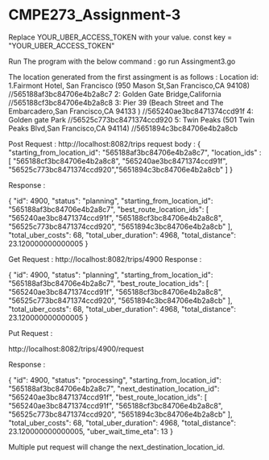# CMPE273_Assignment-3
Replace YOUR_UBER_ACCESS_TOKEN with your value.
const key = "YOUR_UBER_ACCESS_TOKEN"

Run The program with the below command :
go run Assingment3.go

The location generated from the first assingment is as follows :
                                                                            Location id:
1.Fairmont Hotel, San Francisco (950 Mason St,San Francisco,CA 94108)       //565188af3bc84706e4b2a8c7
2: Golden Gate Bridge,California                                            //565188cf3bc84706e4b2a8c8
3: Pier 39 (Beach Street and The Embarcadero,San Francisco,CA 94133 )       //565240ae3bc8471374ccd91f
4: Golden gate Park                                                         //56525c773bc8471374ccd920
5: Twin Peaks (501 Twin Peaks Blvd,San Francisco,CA 94114)                  //5651894c3bc84706e4b2a8cb

Post Request :
http://localhost:8082/trips
request body :
{
    "starting_from_location_id": "565188af3bc84706e4b2a8c7",
    "location_ids" : [ "565188cf3bc84706e4b2a8c8", "565240ae3bc8471374ccd91f", "56525c773bc8471374ccd920","5651894c3bc84706e4b2a8cb" ] 
}

Response :


{
  "id": 4900,
  "status": "planning",
  "starting_from_location_id": "565188af3bc84706e4b2a8c7",
  "best_route_location_ids": [
    "565240ae3bc8471374ccd91f",
    "565188cf3bc84706e4b2a8c8",
    "56525c773bc8471374ccd920",
    "5651894c3bc84706e4b2a8cb"
  ],
  "total_uber_costs": 68,
  "total_uber_duration": 4968,
  "total_distance": 23.120000000000005
}


Get Request :
http://localhost:8082/trips/4900
Response :

{
  "id": 4900,
  "status": "planning",
  "starting_from_location_id": "565188af3bc84706e4b2a8c7",
  "best_route_location_ids": [
    "565240ae3bc8471374ccd91f",
    "565188cf3bc84706e4b2a8c8",
    "56525c773bc8471374ccd920",
    "5651894c3bc84706e4b2a8cb"
  ],
  "total_uber_costs": 68,
  "total_uber_duration": 4968,
  "total_distance": 23.120000000000005
}


Put Request :

http://localhost:8082/trips/4900/request



Response :


{
  "id": 4900,
  "status": "processing",
  "starting_from_location_id": "565188af3bc84706e4b2a8c7",
  "next_destination_location_id": "565240ae3bc8471374ccd91f",
  "best_route_location_ids": [
    "565240ae3bc8471374ccd91f",
    "565188cf3bc84706e4b2a8c8",
    "56525c773bc8471374ccd920",
    "5651894c3bc84706e4b2a8cb"
  ],
  "total_uber_costs": 68,
  "total_uber_duration": 4968,
  "total_distance": 23.120000000000005,
  "uber_wait_time_eta": 13
}


Multiple put request will change the next_destination_location_id.
